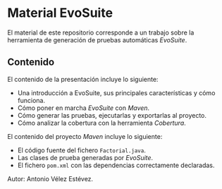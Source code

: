# Material EvoSuite
El material de este repositorio corresponde a un trabajo sobre la herramienta de generación de pruebas automáticas *EvoSuite*.
## Contenido
El contenido de la presentación incluye lo siguiente:
* Una introducción a EvoSuite, sus principales características y cómo funciona.
* Cómo poner en marcha *EvoSuite* con *Maven*.
* Cómo generar las pruebas, ejecutarlas y exportarlas al proyecto.
* Cómo analizar la cobertura con la herramienta *Cobertura*.

El contenido del proyecto *Maven* incluye lo siguiente:
* El código fuente del fichero ``Factorial.java``.
* Las clases de prueba generadas por *EvoSuite*.
* El fichero ``pom.xml`` con las dependencias correctamente declaradas.

Autor: Antonio Vélez Estévez.
